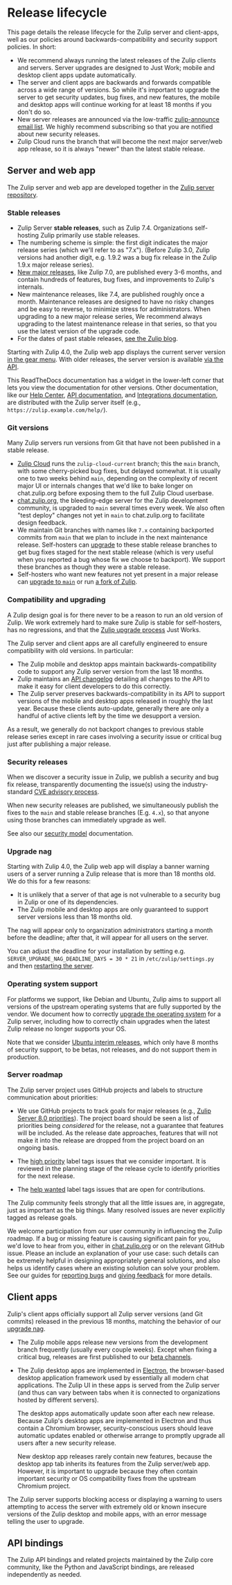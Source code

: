 # Release lifecycle

This page details the release lifecycle for the Zulip server and
client-apps, well as our policies around backwards-compatibility and
security support policies. In short:

- We recommend always running the latest releases of the Zulip clients
  and servers. Server upgrades are designed to Just Work; mobile and
  desktop client apps update automatically.
- The server and client apps are backwards and forwards compatible
  across a wide range of versions. So while it's important to upgrade
  the server to get security updates, bug fixes, and new features, the
  mobile and desktop apps will continue working for at least 18 months
  if you don't do so.
- New server releases are announced via the low-traffic
  [zulip-announce email
  list](https://groups.google.com/g/zulip-announce). We
  highly recommend subscribing so that you are notified about new
  security releases.
- Zulip Cloud runs the branch that will become the next major
  server/web app release, so it is always "newer" than the latest
  stable release.

## Server and web app

The Zulip server and web app are developed together in the [Zulip
server repository][zulip-server].

### Stable releases

- Zulip Server **stable releases**, such as Zulip 7.4.
  Organizations self-hosting Zulip primarily use stable releases.
- The numbering scheme is simple: the first digit indicates the major
  release series (which we'll refer to as "7.x"). (Before Zulip 3.0,
  Zulip versions had another digit, e.g. 1.9.2 was a bug fix release
  in the Zulip 1.9.x major release series).
- [New major releases][blog-major-releases], like Zulip 7.0, are
  published every 3-6 months, and contain hundreds of features, bug
  fixes, and improvements to Zulip's internals.
- New maintenance releases, like 7.4, are published roughly once a
  month. Maintenance releases are designed to have no risky changes
  and be easy to reverse, to minimize stress for administrators. When
  upgrading to a new major release series, We recommend always
  upgrading to the latest maintenance release in that series, so that
  you use the latest version of the upgrade code.
- For the dates of past stable releases,
  [see the Zulip blog][blog-releases].

Starting with Zulip 4.0, the Zulip web app displays the current server version
[in the gear menu](https://zulip.com/help/view-zulip-version). With older
releases, the server version is available [via the
API](https://zulip.com/api/get-server-settings).

This ReadTheDocs documentation has a widget in the lower-left corner
that lets you view the documentation for other versions. Other
documentation, like our [Help Center](https://zulip.com/help/), [API
documentation](https://zulip.com/api/), and [Integrations
documentation](https://zulip.com/integrations/), are distributed with
the Zulip server itself (e.g., `https://zulip.example.com/help/`).

[blog-major-releases]: https://blog.zulip.com/tag/major-releases/
[blog-releases]: https://blog.zulip.com/tag/release-announcements/

### Git versions

Many Zulip servers run versions from Git that have not been published
in a stable release.

- [Zulip Cloud](https://zulip.com) runs the `zulip-cloud-current`
  branch; this the `main` branch, with some cherry-picked bug fixes,
  but delayed somewhat. It is usually one to two weeks behind `main`,
  depending on the complexity of recent major UI or internals changes
  that we'd like to bake longer on chat.zulip.org before exposing them
  to the full Zulip Cloud userbase.
- [chat.zulip.org][chat-zulip-org], the bleeding-edge server for the
  Zulip development community, is upgraded to `main` several times
  every week. We also often "test deploy" changes not yet in `main`
  to chat.zulip.org to facilitate design feedback.
- We maintain Git branches with names like `7.x` containing backported
  commits from `main` that we plan to include in the next maintenance
  release. Self-hosters can [upgrade][upgrade-from-git] to these
  stable release branches to get bug fixes staged for the next stable
  release (which is very useful when you reported a bug whose fix we
  choose to backport). We support these branches as though they were a
  stable release.
- Self-hosters who want new features not yet present in a major
  release can [upgrade to `main`][upgrading-to-main] or run [a fork
  of Zulip][fork-zulip].

### Compatibility and upgrading

A Zulip design goal is for there never to be a reason to run an old
version of Zulip. We work extremely hard to make sure Zulip is stable
for self-hosters, has no regressions, and that the [Zulip upgrade
process](../production/upgrade.md) Just Works.

The Zulip server and client apps are all carefully engineered to
ensure compatibility with old versions. In particular:

- The Zulip mobile and desktop apps maintain backwards-compatibility
  code to support any Zulip server version from the last 18 months.
- Zulip maintains an [API changelog](https://zulip.com/api/changelog)
  detailing all changes to the API to make it easy for client
  developers to do this correctly.
- The Zulip server preserves backwards-compatibility in its API to
  support versions of the mobile and desktop apps released in roughly
  the last year. Because these clients auto-update, generally there
  are only a handful of active clients left by the time we desupport a
  version.

As a result, we generally do not backport changes to previous stable
release series except in rare cases involving a security issue or
critical bug just after publishing a major release.

[upgrade-from-git]: ../production/upgrade.md#upgrading-from-a-git-repository

### Security releases

When we discover a security issue in Zulip, we publish a security and
bug fix release, transparently documenting the issue(s) using the
industry-standard [CVE advisory process](https://cve.mitre.org/).

When new security releases are published, we simultaneously publish
the fixes to the `main` and stable release branches (E.g. `4.x`), so
that anyone using those branches can immediately upgrade as well.

See also our [security model][security-model] documentation.

[security-model]: ../production/security-model.md

### Upgrade nag

Starting with Zulip 4.0, the Zulip web app will display a banner
warning users of a server running a Zulip release that is more than 18
months old. We do this for a few reasons:

- It is unlikely that a server of that age is not vulnerable to
  a security bug in Zulip or one of its dependencies.
- The Zulip mobile and desktop apps are only guaranteed to support
  server versions less than 18 months old.

The nag will appear only to organization administrators starting a
month before the deadline; after that, it will appear for all users on
the server.

You can adjust the deadline for your installation by setting e.g.
`SERVER_UPGRADE_NAG_DEADLINE_DAYS = 30 * 21` in
`/etc/zulip/settings.py` and then [restarting the server](../production/settings.md).

### Operating system support

For platforms we support, like Debian and Ubuntu, Zulip aims to
support all versions of the upstream operating systems that are fully
supported by the vendor. We document how to correctly [upgrade the
operating system][os-upgrade] for a Zulip server, including how to
correctly chain upgrades when the latest Zulip release no longer
supports your OS.

Note that we consider [Ubuntu interim releases][ubuntu-release-cycle],
which only have 8 months of security support, to be betas, not
releases, and do not support them in production.

[ubuntu-release-cycle]: https://ubuntu.com/about/release-cycle

### Server roadmap

The Zulip server project uses GitHub projects and labels to structure
communication about priorities:

- We use GitHub projects to track goals for major releases (e.g., [Zulip Server
  8.0 priorities](https://github.com/orgs/zulip/projects/6)). The project board
  should be seen a list of priorities being _considered_ for the release, not a
  guarantee that features will be included. As the release date approaches,
  features that will not make it into the release are dropped from the project
  board on an ongoing basis.

- The [high priority][label-high] label tags issues that we consider important.
  It is reviewed in the planning stage of the release cycle to identify
  priorities for the next release.

- The [help wanted][label-help-wanted] label tags issues that are open for
  contributions.

The Zulip community feels strongly that all the little issues are, in
aggregate, just as important as the big things. Many resolved issues
are never explicitly tagged as release goals.

We welcome participation from our user community in influencing the Zulip
roadmap. If a bug or missing feature is causing significant pain for you, we'd
love to hear from you, either in
[chat.zulip.org](https://zulip.com/development-community/) or on the relevant
GitHub issue. Please an include an explanation of your use case: such details
can be extremely helpful in designing appropriately general solutions, and also
helps us identify cases where an existing solution can solve your problem. See
our guides for [reporting bugs](../contributing/reporting-bugs.md) and [giving
feedback](../contributing/contributing.md#user-feedback) for more details.

## Client apps

Zulip's client apps officially support all Zulip server versions (and
Git commits) released in the previous 18 months, matching the behavior
of our [upgrade nag](#upgrade-nag).

- The Zulip mobile apps release new versions from the development
  branch frequently (usually every couple weeks). Except when fixing a
  critical bug, releases are first published to our [beta
  channels][mobile-beta].

- The Zulip desktop apps are implemented in [Electron][electron], the
  browser-based desktop application framework used by essentially all
  modern chat applications. The Zulip UI in these apps is served from
  the Zulip server (and thus can vary between tabs when it is
  connected to organizations hosted by different servers).

  The desktop apps automatically update soon after each new
  release. Because Zulip's desktop apps are implemented in Electron
  and thus contain a Chromium browser, security-conscious users should
  leave automatic updates enabled or otherwise arrange to promptly
  upgrade all users after a new security release.

  New desktop app releases rarely contain new features, because the
  desktop app tab inherits its features from the Zulip server/web app.
  However, it is important to upgrade because they often contain
  important security or OS compatibility fixes from the upstream
  Chromium project.

The Zulip server supports blocking access or displaying a warning to
users attempting to access the server with extremely old or known
insecure versions of the Zulip desktop and mobile apps, with an error
message telling the user to upgrade.

## API bindings

The Zulip API bindings and related projects maintained by the Zulip
core community, like the Python and JavaScript bindings, are released
independently as needed.

[electron]: https://www.electronjs.org/
[upgrading-to-main]: ../production/modify.md#upgrading-to-main
[os-upgrade]: ../production/upgrade.md#upgrading-the-operating-system
[chat-zulip-org]: https://zulip.com/development-community/
[fork-zulip]: ../production/modify.md
[zulip-server]: https://github.com/zulip/zulip
[mobile-beta]: https://github.com/zulip/zulip-mobile#using-the-beta
[label-blocker]: https://github.com/zulip/zulip/issues?q=is%3Aissue+is%3Aopen+label%3A%22priority%3A+blocker%22
[label-high]: https://github.com/zulip/zulip/issues?q=is%3Aissue+is%3Aopen+label%3A%22priority%3A+high%22
[label-help-wanted]: https://github.com/zulip/zulip/issues?q=is%3Aopen+is%3Aissue+label%3A%22help+wanted%22
